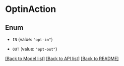 # OptinAction

## Enum


* `IN` (value: `"opt-in"`)

* `OUT` (value: `"opt-out"`)


[[Back to Model list]](../README.md#documentation-for-models) [[Back to API list]](../README.md#documentation-for-api-endpoints) [[Back to README]](../README.md)


